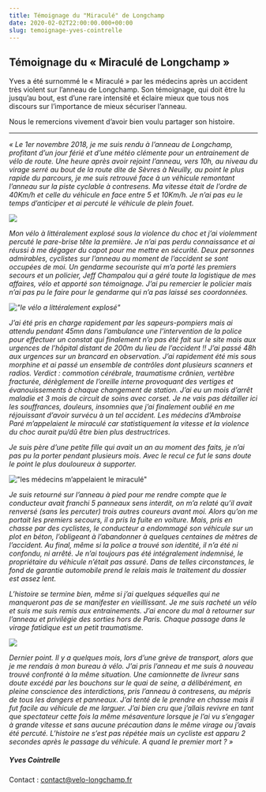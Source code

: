 ```yaml
---
title: Témoignage du "Miraculé" de Longchamp
date: 2020-02-02T22:00:00.000+00:00
slug: temoignage-yves-cointrelle
---
```


## Témoignage du « Miraculé de Longchamp »

Yves a été surnommé le « Miraculé » par les médecins après un accident très violent sur l’anneau de Longchamp. Son témoignage, qui doit être lu jusqu’au bout, est d’une rare intensité et éclaire mieux que tous nos discours sur l’importance de mieux sécuriser l’anneau.

Nous le remercions vivement d’avoir bien voulu partager son histoire.

---

_« Le 1er novembre 2018, je me suis rendu à l’anneau de Longchamp, profitant d’un jour férié et d’une météo clémente pour un entrainement de vélo de route. Une heure après avoir rejoint l’anneau, vers 10h, au niveau du virage serré au bout de la route dite de Sèvres à Neuilly, au point le plus rapide du parcours, je me suis retrouvé face à un véhicule remontant l’anneau sur la piste cyclable à contresens. Ma vitesse était de l’ordre de 40Km/h et celle du véhicule en face entre 5 et 10Km/h. Je n’ai pas eu le temps d’anticiper et ai percuté le véhicule de plein fouet._

![](/media/image001.jpg)

_Mon vélo à littéralement explosé sous la violence du choc et j’ai violemment percuté le pare-brise tête la première. Je n’ai pas perdu connaissance et ai réussi à me dégager du capot pour me mettre en sécurité. Deux personnes admirables, cyclistes sur l’anneau au moment de l’accident se sont occupées de moi. Un gendarme secouriste qui m’a porté les premiers secours et un policier, Jeff Champalou qui a géré toute la logistique de mes affaires, vélo et apporté son témoignage. J’ai pu remercier le policier mais n’ai pas pu le faire pour le gendarme qui n’a pas laissé ses coordonnées._

_!["le vélo a littéralement explosé"](/media/image003.jpg)_

_J’ai été pris en charge rapidement par les sapeurs-pompiers mais ai attendu pendant 45mn dans l’ambulance une l’intervention de la police pour effectuer un constat qui finalement n’a pas été fait sur le site mais aux urgences de l’hôpital distant de 200m du lieu de l’accident !! J’ai passé 48h aux urgences sur un brancard en observation. J’ai rapidement été mis sous morphine et ai passé un ensemble de contrôles dont plusieurs scanners et radios. Verdict : commotion cérébrale, traumatisme crânien, vertèbre fracturée, dérèglement de l’oreille interne provoquant des vertiges et évanouissements à chaque changement de station. J’ai eu un mois d’arrêt maladie et 3 mois de circuit de soins avec corset. Je ne vais pas détailler ici les souffrances, douleurs, insomnies que j’ai finalement oublié en me réjouissant d’avoir survécu à un tel accident. Les médecins d’Ambroise Paré m’appelaient le miraculé car statistiquement la vitesse et la violence du choc aurait pu/dû être bien plus destructrices._

_Je suis père d’une petite fille qui avait un an au moment des faits, je n’ai pas pu la porter pendant plusieurs mois. Avec le recul ce fut le sans doute le point le plus douloureux à supporter._

!["les médecins m’appelaient le miraculé"](/media/image005.jpg)

_Je suis retourné sur l’anneau à pied pour me rendre compte que le conducteur avait franchi 5 panneaux sens interdit, on m’a relaté qu’il avait renversé (sans les percuter) trois autres coureurs avant moi. Alors qu’on me portait les premiers secours, il a pris la fuite en voiture. Mais, pris en chasse par des cyclistes, le conducteur a endommagé son véhicule sur un plot en béton, l’obligeant à l’abandonner à quelques centaines de mètres de l’accident. Au final, même si la police a trouvé son identité, il n’a été ni confondu, ni arrêté. Je n’ai toujours pas été intégralement indemnisé, le propriétaire du véhicule n’était pas assuré. Dans de telles circonstances, le fond de garantie automobile prend le relais mais le traitement du dossier est assez lent._

_L’histoire se termine bien, même si j’ai quelques séquelles qui ne manqueront pas de se manifester en vieillissant. Je me suis racheté un vélo et suis me suis remis aux entrainements. J’ai encore du mal à retourner sur l’anneau et privilégie des sorties hors de Paris. Chaque passage dans le virage fatidique est un petit traumatisme._

![](/media/image008.jpg)

_Dernier point. Il y a quelques mois, lors d’une grève de transport, alors que je me rendais à mon bureau à vélo. J’ai pris l’anneau et me suis à nouveau trouvé confronté à la même situation. Une camionnette de livreur sans doute excédé par les bouchons sur le quai de seine, a délibérément, en pleine conscience des interdictions, pris l’anneau à contresens, au mépris de tous les dangers et panneaux. J’ai tenté de le prendre en chasse mais il fut facile au véhicule de me larguer. J’ai bien cru que j’allais revivre en tant que spectateur cette fois la même mésaventure lorsque je l’ai vu s’engager à grande vitesse et sans aucune précaution dans le même virage ou j’avais été percuté. L’histoire ne s’est pas répétée mais un cycliste est apparu 2 secondes après le passage du véhicule. A quand le premier mort ? »_

##### **Yves Cointrelle**

Contact : [contact@velo-longchamp.fr](mailto:contact@velo-longchamp.fr?subject=[Blog])
